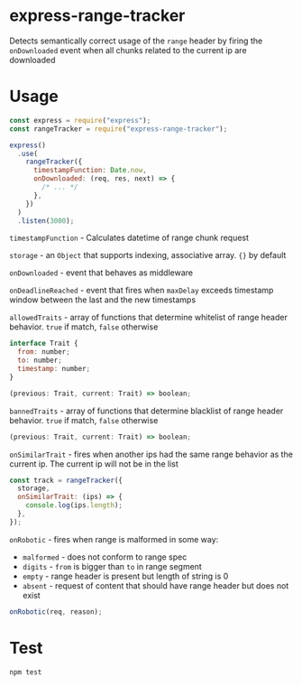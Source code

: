 # express-range-tracker

Detects semantically correct usage of the `range` header by firing the `onDownloaded` event when all chunks related to the current ip are downloaded

# Usage

```js
const express = require("express");
const rangeTracker = require("express-range-tracker");

express()
  .use(
    rangeTracker({
      timestampFunction: Date.now,
      onDownloaded: (req, res, next) => {
        /* ... */
      },
    })
  )
  .listen(3000);
```

`timestampFunction` - Calculates datetime of range chunk request

`storage` - an `Object` that supports indexing, associative array. `{}` by default

`onDownloaded` - event that behaves as middleware

`onDeadlineReached` - event that fires when `maxDelay` exceeds timestamp window between the last and the new timestamps

`allowedTraits` - array of functions that determine whitelist of range header behavior. `true` if match, `false` otherwise

```js
interface Trait {
  from: number;
  to: number;
  timestamp: number;
}
```

```js
(previous: Trait, current: Trait) => boolean;
```

`bannedTraits` - array of functions that determine blacklist of range header behavior. `true` if match, `false` otherwise

```js
(previous: Trait, current: Trait) => boolean;
```

`onSimilarTrait` - fires when another ips had the same range behavior as the current ip. The current ip will not be in the list

```js
const track = rangeTracker({
  storage,
  onSimilarTrait: (ips) => {
    console.log(ips.length);
  },
});
```

`onRobotic` - fires when range is malformed in some way:

- `malformed` - does not conform to range spec
- `digits` - `from` is bigger than `to` in range segment
- `empty` - range header is present but length of string is 0
- `absent` - request of content that should have range header but does not exist

```js
onRobotic(req, reason);
```

# Test

```bash
npm test
```
